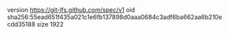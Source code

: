 version https://git-lfs.github.com/spec/v1
oid sha256:55ead651f435a021c1e6fb137898d0aaa0684c3adf6ba662aa6b210ecdd35188
size 1922
